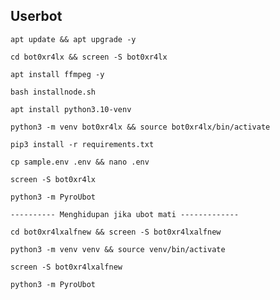## Userbot
```
apt update && apt upgrade -y
```
```
cd bot0xr4lx && screen -S bot0xr4lx
```
```
apt install ffmpeg -y
```
```
bash installnode.sh
```
```
apt install python3.10-venv
```
```
python3 -m venv bot0xr4lx && source bot0xr4lx/bin/activate
```
```
pip3 install -r requirements.txt
```
```
cp sample.env .env && nano .env
```
```
screen -S bot0xr4lx
```
```
python3 -m PyroUbot
```
```
---------- Menghidupan jika ubot mati -------------
```
```
cd bot0xr4lxalfnew && screen -S bot0xr4lxalfnew
```
```
python3 -m venv venv && source venv/bin/activate
```
```
screen -S bot0xr4lxalfnew
```
```
python3 -m PyroUbot
```
